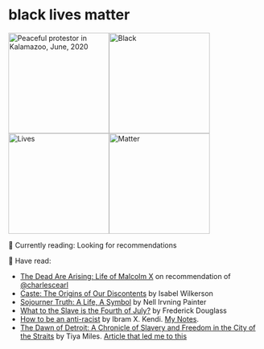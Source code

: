 # black lives matter

<img src="https://user-images.githubusercontent.com/37049/84572418-cf565600-ad67-11ea-91db-fab17b58b9d6.png" alt="Peaceful protestor in Kalamazoo, June, 2020" width=200><img src="https://user-images.githubusercontent.com/37049/84572418-cf565600-ad67-11ea-91db-fab17b58b9d6.png" alt="Black" width=200><img src="https://user-images.githubusercontent.com/37049/84572418-cf565600-ad67-11ea-91db-fab17b58b9d6.png" alt="Lives" width=200><img src="https://user-images.githubusercontent.com/37049/84572418-cf565600-ad67-11ea-91db-fab17b58b9d6.png" alt="Matter" width=200>


📖 Currently reading: Looking for recommendations


📖 Have read: 
- [The Dead Are Arising: Life of Malcolm X](https://wwnorton.com/books/9781631491665) on recommendation of [@charlescearl](https://github.com/charlescearl)
- [Caste: The Origins of Our Discontents](https://www.nytimes.com/2020/07/31/books/review-caste-isabel-wilkerson-origins-of-our-discontents.html) by Isabel Wilkerson
- [Sojourner Truth: A Life, A Symbol](https://wwnorton.com/books/9780393317084) by Nell Irvning Painter
- [What to the Slave is the Fourth of July?](https://en.wikisource.org/wiki/What_to_the_Slave_is_the_Fourth_of_July%3F) by Frederick Douglass
- [How to be an anti-racist](https://www.ibramxkendi.com/how-to-be-an-antiracist-1) by Ibram X. Kendi. [My Notes](https://github.com/willf/willf/blob/master/Notes%20from%20How%20to%20be%20an%20antiracist.md).
- [The Dawn of Detroit: A Chronicle of Slavery and Freedom in the City of the Straits](https://bookshop.org/books/the-dawn-of-detroit-a-chronicle-of-slavery-and-freedom-in-the-city-of-the-straits/9781620974810) by Tiya Miles. [Article that led me to this](https://www.deadlinedetroit.com/articles/1686/slavery_is_detroit_s_big_bad_secret_why_don_t_we_know_anything_about_it)

